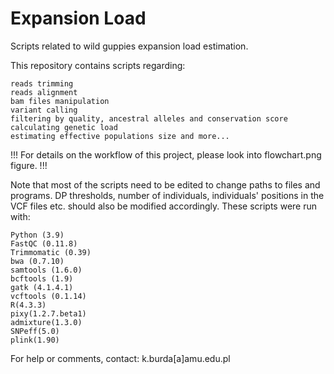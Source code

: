 # Expansion Load
Scripts related to wild guppies expansion load estimation.

This repository contains scripts regarding:

    reads trimming
    reads alignment
    bam files manipulation
    variant calling
    filtering by quality, ancestral alleles and conservation score
    calculating genetic load
    estimating effective populations size and more...
    
!!! For details on the workflow of this project, please look into flowchart.png figure. !!!

Note that most of the scripts need to be edited to change paths to files and programs. DP thresholds, number of individuals, individuals' positions in the VCF files etc. should also be modified accordingly.
These scripts were run with:

    Python (3.9)
    FastQC (0.11.8)
    Trimmomatic (0.39)
    bwa (0.7.10)
    samtools (1.6.0)
    bcftools (1.9)
    gatk (4.1.4.1)
    vcftools (0.1.14)
    R(4.3.3)
    pixy(1.2.7.beta1)
    admixture(1.3.0)
    SNPeff(5.0)
    plink(1.90)

For help or comments, contact: k.burda[a]amu.edu.pl
